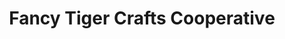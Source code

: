 ---
title: "Fancy Tiger Crafts Cooperative"
url: /englewood/fancy-tiger-crafts-cooperative/
shop: craft
---